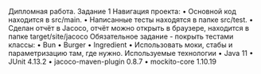 Дипломная работа. Задание 1
Навигация проекта:
•	Основной код находится в src/main.
•	Написанные тесты находятся в папке src/test.
•	Сделан отчёт в Jacoco, отчёт можно открыть в браузере, находится в папке target/site/jacoco
Обязательное задание - покрыть тестами классы:
•	Bun
•	Burger
•	Ingredient
•	Использовать моки, стабы и параметризацию там, где нужно.
Используемые технологии
•	Java 11
•	JUnit 4.13.2
•	jacoco-maven-plugin 0.8.7
•	mockito-core 1.10.19
